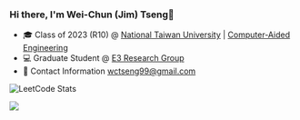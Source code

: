 

### Hi there, I'm Wei-Chun (Jim) Tseng👋

- 🎓 Class of 2023 (R10) @ [National Taiwan University](https://www.ntu.edu.tw/) | [Computer-Aided Engineering](https://www.caece.net/)
- 💻 Graduate Student @ [E3 Research Group](https://www.e3group.caece.net)
- 📄 Contact Information wctseng99@gmail.com

![LeetCode Stats](https://leetcard.jacoblin.cool/wctseng99?theme=dark&font=Noto%20Sans%20JP)



![](https://komarev.com/ghpvc/?username=wctseng99)


